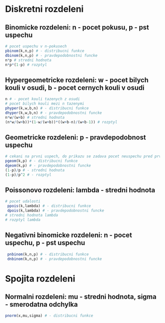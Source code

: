 # Diskretni rozdeleni
## Binomicke rozdeleni: n - pocet pokusu, p - pst uspechu
```r
# pocet uspechu v n-pokusech
pbinom(k,n,p) # - distribucni funkce
dbinom(k,n,p) # - pravdepodobnostni funcke
n*p # stredni hodnota 
n*p*(1-p) # rozptyl 
```

## Hypergeometricke rozdeleni: w - pocet bilych kouli v osudi, b - pocet cernych kouli v osudi
```r
n # - pocet kouli tazenych z osudi
# pocet bilych kouli mezi n tazenymi
phyper(k,w,b,n) # - distribucni funkce
dhyper(k,w,b,n) # - pravdepodobnostni funcke
n*w/(w+b) # stredni hodnota 
(n*w/(w+b))*(1-w/(w+b))*((w+b-n)/(w+b-1)) # rozptyl 
```

## Geometricke rozdeleni: p - pravdepodobnost uspechu
```r
# cekani na prvni uspech, do prikazu se zadava pocet neuspechu pred prvnim uspechem
pgeom(k,p) # - distribucni funkce
dgeom(k,p) # - pravdepodobnostni funcke
(1-p)/p # - stredni hodnota 
(1-p)/p^2 # - rozptyl 
```


## Poissonovo rozdeleni: lambda - stredni hodnota
```r
# pocet udalosti
 ppois(k,lambda) # - distribucni funkce
 dpois(k,lambda) # - pravdepodobnostni funcke
# stredni hodnota lambda
# rozptyl lambda
```

## Negativni binomicke rozdeleni: n - pocet uspechu, p - pst uspechu
```r
 pnbinom(k,n,p) # - distribucni funkce
 dnbinom(k,n,p) # - pravdepodobnostni funcke
```

# Spojita rozdeleni
## Normalni rozdeleni: mu - stredni hodnota, sigma - smerodatna odchylka
```r
pnorm(x,mu,sigma) # - distribucni funkce
```